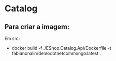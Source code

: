 # Catalog

## Para criar a imagem:

Em src:
- docker build -f ./EShop.Catalog.Api/Dockerfile  -t fabianonalin/demodotnetcommongo:latest .
